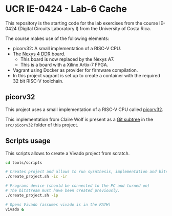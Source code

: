 # UCR IE-0424 - Lab-6 Cache

This repository is the starting code for the lab exercises from the course
IE-0424 (Digital Circuits Laboratory I) from the University of Costa Rica.

The course makes use of the following elements:

* picorv32: A small implementation of a RISC-V CPU.
* The [Nexys 4 DDR](https://reference.digilentinc.com/reference/programmable-logic/nexys-4-ddr/start)
  board.
  * This board is now replaced by the Nexys A7.
  * This is a board with a Xilinx Artix-7 FPGA.
* Vagrant using Docker as provider for firmware compilation.
 * In this project vagrant is set up to create a container with the required
   32 bit RISC-V toolchain.

## picorv32

This project uses a small implementation of a RISC-V CPU called
[picorv32](https://github.com/cliffordwolf/picorv32).

This implementation from Claire Wolf is present as a 
[Git subtree](https://www.atlassian.com/blog/git/alternatives-to-git-submodule-git-subtree)
in the `src/picorv32` folder of this project.

## Scripts usage

This scripts allows to create a Vivado project from scratch.

```bash
cd tools/scripts

# Creates project and allows to run sysnthesis, implementation and bitsteam generation.
./create_project.sh -ic -ir

# Programs device (should be connected to the PC and turned on)
# The bitstream must have been created previously.
./create_project.sh -ip

# Opens Vivado (assumes vivado is in the PATH)
vivado &
```

